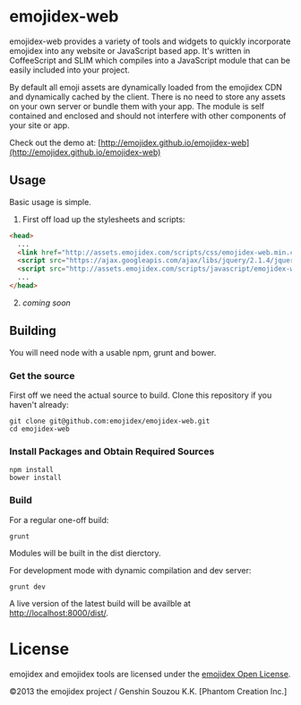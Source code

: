 emojidex-web
============
emojidex-web provides a variety of tools and widgets to quickly incorporate emojidex
into any website or JavaScript based app. It's written in CoffeeScript and SLIM which
compiles into a JavaScript module that can be easily included into your project.  

By default all emoji assets are dynamically loaded from the emojidex CDN and dynamically
cached by the client. There is no need to store any assets on your own server or bundle
them with your app. The module is self contained and enclosed and should not interfere
with other components of your site or app.  

Check out the demo at:
[http://emojidex.github.io/emojidex-web](http://emojidex.github.io/emojidex-web)

Usage
-----
Basic usage is simple.

1. First off load up the stylesheets and scripts:
```html
<head>
  ...
  <link href="http://assets.emojidex.com/scripts/css/emojidex-web.min.css" rel="stylesheet" />
  <script src="https://ajax.googleapis.com/ajax/libs/jquery/2.1.4/jquery.min.js"></script>
  <script src="http://assets.emojidex.com/scripts/javascript/emojidex-web.min.js"></script>
  ...
</head>
```
2. *coming soon*

Building
--------
You will need node with a usable npm, grunt and bower.

### Get the source
First off we need the actual source to build. Clone this repository if you haven't already:
```shell
git clone git@github.com:emojidex/emojidex-web.git
cd emojidex-web
```

### Install Packages and Obtain Required Sources
```shell
npm install
bower install
```

### Build
For a regular one-off build:
```shell
grunt
```
Modules will be built in the dist dierctory.

For development mode with dynamic compilation and dev server:
```shell
grunt dev
```
A live version of the latest build will be availble at
[http://localhost:8000/dist/](http://localhost:8000/dist/).

License
=======
emojidex and emojidex tools are licensed under the [emojidex Open License](https://www.emojidex.com/emojidex/emojidex_open_license).

©2013 the emojidex project / Genshin Souzou K.K. [Phantom Creation Inc.]
